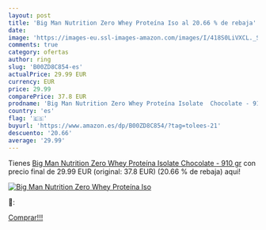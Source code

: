 ```yaml
---
layout: post
title: 'Big Man Nutrition Zero Whey Proteína Iso al 20.66 % de rebaja'
date: 
image: 'https://images-eu.ssl-images-amazon.com/images/I/418S0LiVXCL._SL200_.jpg'
comments: true
category: ofertas
author: ring
slug: 'B00ZD8C854-es'
actualPrice: 29.99 EUR
currency: EUR
price: 29.99
comparePrice: 37.8 EUR
prodname: 'Big Man Nutrition Zero Whey Proteína Isolate  Chocolate - 910 gr'
country: 'es'
flag: '🇪🇸'
buyurl: 'https://www.amazon.es/dp/B00ZD8C854/?tag=tolees-21'
descuento: '20.66'
average: '29.99'
---
```


Tienes [Big Man Nutrition Zero Whey Proteína Isolate  Chocolate - 910 gr](https://www.amazon.es/dp/B00ZD8C854/?tag=tolees-21) con precio final de  29.99 EUR (original: 37.8 EUR) (20.66 %  de rebaja) aqui!

[![Big Man Nutrition Zero Whey Proteína Iso](https://images-eu.ssl-images-amazon.com/images/I/418S0LiVXCL._SL200_.jpg)](https://www.amazon.es/dp/B00ZD8C854/?tag=tolees-21)

🔎:


[Comprar!!!](https://www.amazon.es/dp/B00ZD8C854/?tag=tolees-21)
